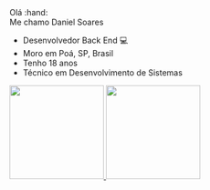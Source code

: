 <div>
  Olá :hand: <br>
  Me chamo Daniel Soares
  
  * Desenvolvedor Back End :computer:
  * Moro em Poá, SP,  Brasil
  * Tenho 18 anos
  * Técnico em Desenvolvimento de Sistemas  
</div>

<div>
  <a href="https://github.com/Daniel2019">
  <img height="165em" src="https://github-readme-stats.vercel.app/api?username=daniel2019&show_icons=true&theme=dark&include_all_commits=true&count_private=true"/>
  <img height="165em" src="https://github-readme-stats.vercel.app/api/top-langs/?username=daniel2019&layout=compact&langs_count=7&theme=dark"/>
</div>
